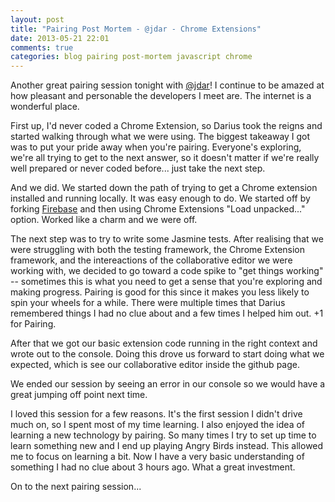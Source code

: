 ```yaml
---
layout: post
title: "Pairing Post Mortem - @jdar - Chrome Extensions"
date: 2013-05-21 22:01
comments: true
categories: blog pairing post-mortem javascript chrome
---
```


Another great pairing session tonight with [@jdar](http://twitter.com/jdar)!  I continue to be amazed at how pleasant and personable the developers I meet are.  The internet is a wonderful place.

First up, I'd never coded a Chrome Extension, so Darius took the reigns and started walking through what we were using.  The biggest takeaway I got was to put your pride away when you're pairing.  Everyone's exploring, we're all trying to get to the next answer, so it doesn't matter if we're really well prepared or never coded before... just take the next step.  

And we did.  We started down the path of trying to get a Chrome extension installed and running locally.  It was easy enough to do.  We started off by forking [Firebase](https://www.firebase.com/) and then using Chrome Extensions "Load unpacked..." option.  Worked like a charm and we were off.

The next step was to try to write some Jasmine tests.  After realising that we were struggling with both the testing framework, the Chrome Extension framework, and the intereactions of the collaborative editor we were working with, we decided to go toward a code spike to "get things working" -- sometimes this is what you need to get a sense that you're exploring and making progress.  Pairing is good for this since it makes you less likely to spin your wheels for a while.  There were multiple times that Darius remembered things I had no clue about and a few times I helped him out.  +1 for Pairing.

After that we got our basic extension code running in the right context and wrote out to the console.  Doing this drove us forward to start doing what we expected, which is see our collaborative editor inside the github page.

We ended our session by seeing an error in our console so we would have a great jumping off point next time.  

I loved this session for a few reasons.  It's the first session I didn't drive much on, so I spent most of my time learning.  I also enjoyed the idea of learning a new technology by pairing.  So many times I try to set up time to learn something new and I end up playing Angry Birds instead.  This allowed me to focus on learning a bit.  Now I have a very basic understanding of something I had no clue about 3 hours ago.  What a great investment.

On to the next pairing session... 
